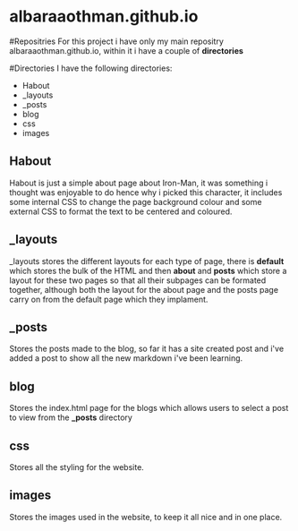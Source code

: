 # albaraaothman.github.io
#Repositries
For this project i have only my main repositry albaraaothman.github.io, within it i have a couple of **directories**

#Directories
I have the following directories:
* Habout
* _layouts
* _posts
* blog
* css
* images

## Habout

Habout is just a simple about page about Iron-Man, it was something i thought was enjoyable to do hence why i picked this character, it includes some internal CSS to change the page background colour and some external CSS to format the text to be centered and coloured.

## _layouts

_layouts stores the different layouts for each type of page, there is **default** which stores the bulk of the HTML and then **about** and **posts** which store a layout for these two pages so that all their subpages can be formated together, although both the layout for the about page and the posts page carry on from the default page which they implament.

## _posts

Stores the posts made to the blog, so far it has a site created post and i've added a post to show all the new markdown i've been learning.

## blog

Stores the index.html page for the blogs which allows users to select a post to view from the **_posts** directory

## css

Stores all the styling for the website.

## images
Stores the images used in the website, to keep it all nice and in one place.
